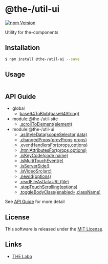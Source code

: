 @the-/util-ui
==========

<!---
This file is generated by @the-/templates. Do not update manually.
--->

<!-- Badge Start -->
<a name="badges"></a>

[![npm Version][bd_npm_shield_url]][bd_npm_url]

[bd_repo_url]: https://github.com/the-labo/the
[bd_npm_url]: http://www.npmjs.org/package/@the-/util-ui
[bd_npm_shield_url]: http://img.shields.io/npm/v/@the-/util-ui.svg?style=flat

<!-- Badge End -->


<!-- Description Start -->
<a name="description"></a>

Utility for the-components

<!-- Description End -->


<!-- Overview Start -->
<a name="overview"></a>




<!-- Overview End -->


<!-- Sections Start -->
<a name="sections"></a>

<!-- Section from "doc/readme/01.Installation.md.hbs" Start -->

<a name="section-doc-readme-01-installation-md"></a>

Installation
-----

```bash
$ npm install @the-/util-ui --save
```


<!-- Section from "doc/readme/01.Installation.md.hbs" End -->

<!-- Section from "doc/readme/02.Usage.md.hbs" Start -->

<a name="section-doc-readme-02-usage-md"></a>

Usage
---------

```javascript

```


<!-- Section from "doc/readme/02.Usage.md.hbs" End -->


<!-- Sections Start -->

<a name="api"></a>

## API Guide


- global
  - [base64ToBlob(base64String)](./doc/api/api.md#base64ToBlob)
- module:@the-/util-site
  - [.scrollToElement(element)](./doc/api/api.md#module_@the-/util-site.scrollToElement)
- module:@the-/util-ui
  - [.asStyleData(scopeSelector,data)](./doc/api/api.md#module_@the-/util-ui.asStyleData)
  - [.changedProps(prevProps,props)](./doc/api/api.md#module_@the-/util-ui.changedProps)
  - [.eventHandlersFor(props,options)](./doc/api/api.md#module_@the-/util-ui.eventHandlersFor)
  - [.htmlAttributesFor(props,options)](./doc/api/api.md#module_@the-/util-ui.htmlAttributesFor)
  - [.isKeyCode(code,name)](./doc/api/api.md#module_@the-/util-ui.isKeyCode)
  - [.isMultiTouchEvent(e)](./doc/api/api.md#module_@the-/util-ui.isMultiTouchEvent)
  - [.isServerSide()](./doc/api/api.md#module_@the-/util-ui.isServerSide)
  - [.isVideoSrc(src)](./doc/api/api.md#module_@the-/util-ui.isVideoSrc)
  - [.newId(options)](./doc/api/api.md#module_@the-/util-ui.newId)
  - [.readFileAsDataURL(file)](./doc/api/api.md#module_@the-/util-ui.readFileAsDataURL)
  - [.stopTouchScrolling(options)](./doc/api/api.md#module_@the-/util-ui.stopTouchScrolling)
  - [.toggleBodyClass(enabled&#x3D;,className)](./doc/api/api.md#module_@the-/util-ui.toggleBodyClass)

See [API Guide](./doc/api/api.md) for more detail


<!-- LICENSE Start -->
<a name="license"></a>

License
-------
This software is released under the [MIT License](https://github.com/the-labo/the/blob/master/LICENSE).

<!-- LICENSE End -->


<!-- Links Start -->
<a name="links"></a>

Links
------

+ [THE Labo][the_labo_url]

[the_labo_url]: https://github.com/the-labo

<!-- Links End -->
